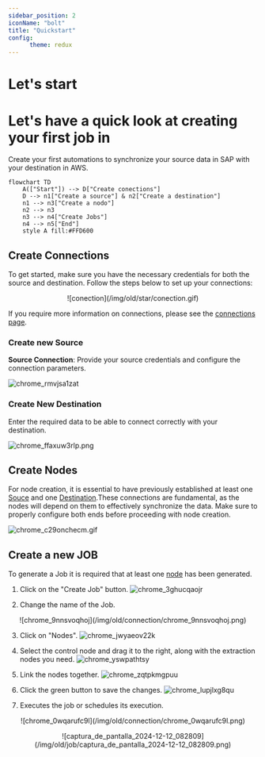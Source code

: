 ```yaml
---
sidebar_position: 2
iconName: "bolt"
title: "Quickstart"
config:
      theme: redux
---
```


# Let's start

# Let's have a quick look at creating your first job in 
Create your first automations to synchronize your source data in SAP with your destination in AWS.

```mermaid
flowchart TD
    A(["Start"]) --> D["Create conections"]
    D --> n1["Create a source"] & n2["Create a destination"]
    n1 --> n3["Create a nodo"]
    n2 --> n3
    n3 --> n4["Create Jobs"]
    n4 --> n5["End"]
    style A fill:#FFD600

```


## Create Connections

To get started, make sure you have the necessary credentials for both the source and destination. Follow the steps below to set up your connections:
<p align="center">
![conection](/img/old/star/conection.gif)
</p>

If you require more information on connections, please see the [connections page](/docs/sections/conections/).
### Create new Source 
**Source Connection**: Provide your source credentials and configure the connection parameters.

![chrome_rmvjsa1zat](/img/old/connection/chrome_rmvjsa1zat.png)

### Create New Destination
Enter the required data to be able to connect correctly with your destination.

![chrome_ffaxuw3rlp.png](/img/old/connection/chrome_ffaxuw3rlp.png)

## Create Nodes
For node creation, it is essential to have previously established at least one [Souce](/docs/start#create-new-source) and one [Destination](/docs/start#Create-New-Destination).These connections are fundamental, as the nodes will depend on them to effectively synchronize the data. Make sure to properly configure both ends before proceeding with node creation.

![chrome_c29onchecm.gif](/img/old/connection/chrome_c29onchecm.gif)


## Create a new JOB
To generate a Job it is required that at least one [node](#Node-Creation) has been generated.


1. Click on the "Create Job" button.
![chrome_3ghucqaojr](/img/old/connection/chrome_3ghucqaojr.png)

2. Change the name of the Job.
<p align="center">
![chrome_9nnsvoqhoj](/img/old/connection/chrome_9nnsvoqhoj.png)
</p>

3. Click on "Nodes".
![chrome_jwyaeov22k](/img/old/connection/chrome_jwyaeov22k.png)

4. Select the control node and drag it to the right, along with the extraction nodes you need.
![chrome_yswpathtsy](/img/old/connection/chrome_yswpathtsy.gif)

5. Link the nodes together.
![chrome_zqtpkmgpuu](/img/old/connection/chrome_zqtpkmgpuu.gif)

6. Click the green button to save the changes.
![chrome_lupjlxg8qu](/img/old/connection/chrome_lupjlxg8qu.png)

7. Executes the job or schedules its execution.


<p align="center">
![chrome_0wqarufc9l](/img/old/connection/chrome_0wqarufc9l.png)
</p>

<p align="center">
![captura_de_pantalla_2024-12-12_082809](/img/old/job/captura_de_pantalla_2024-12-12_082809.png)
</p>